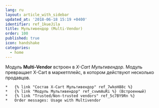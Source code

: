 ```yaml
---
lang: ru
layout: article_with_sidebar
updated_at: '2018-06-18 15:19 +0400'
identifier: ref_1kueJila
title: Мультивендор (Multi-Vendor)
order: 100
published: true
icon: handshake
categories:
  - home
---
```

Модуль **Multi-Vendor** встроен в _X-Cart Мультивендор_. Модуль превращает X-Cart в маркетплейс, в котором действуют несколько продавцов.

    *   {% link "Состав X-Cart Мультивендор" ref_7wkoH88c %}
    *   {% link "Модуль Мультивендор" ref_cvwmAuRi %} (Встроенный)
    *   {% link "Trusted/Non-trusted vendors" ref_5c7BY9Rn %}
    *   Order messages: Usage with Multivendor
